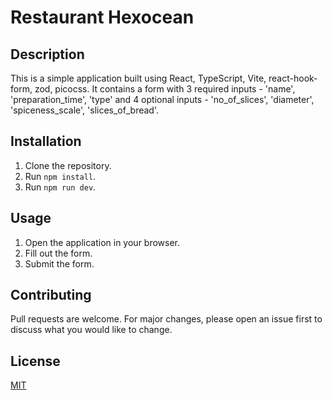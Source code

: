 # Restaurant Hexocean

## Description

This is a simple application built using React, TypeScript, Vite, react-hook-form, zod, picocss. It contains a form with 3 required inputs - 'name', 'preparation_time', 'type' and 4 optional inputs - 'no_of_slices', 'diameter', 'spiceness_scale', 'slices_of_bread'.

## Installation

1. Clone the repository.
2. Run `npm install`.
3. Run `npm run dev`.

## Usage

1. Open the application in your browser.
2. Fill out the form.
3. Submit the form.

## Contributing

Pull requests are welcome. For major changes, please open an issue first to discuss what you would like to change.

## License

[MIT](https://choosealicense.com/licenses/mit/)

